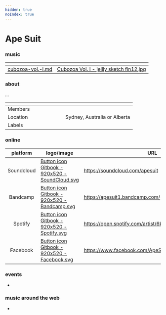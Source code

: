 ```yaml
---
hidden: true
noIndex: true
---
```


# Ape Suit

### music

<table data-card-size="large" data-view="cards"><thead><tr><th data-card-target data-type="content-ref"></th><th data-hidden data-card-cover data-type="files"></th></tr></thead><tbody><tr><td><a href="../../music/compilations/cubozoa-vol.-i.md">cubozoa-vol.-i.md</a></td><td><a href="../../.gitbook/assets/Cubozoa Vol. I - jellly sketch fin12.jpg">Cubozoa Vol. I - jellly sketch fin12.jpg</a></td></tr></tbody></table>

### about

...

<table data-header-hidden><thead><tr><th width="171" valign="top"></th><th valign="top"></th></tr></thead><tbody><tr><td valign="top">Members</td><td valign="top"></td></tr><tr><td valign="top">Location</td><td valign="top">Sydney, Australia or Alberta</td></tr><tr><td valign="top">Labels</td><td valign="top"></td></tr></tbody></table>

### online

<table data-column-title-hidden data-view="cards"><thead><tr><th align="center">platform</th><th data-hidden data-card-cover data-type="files">logo/image</th><th data-hidden data-card-target data-type="content-ref">URL</th></tr></thead><tbody><tr><td align="center">Soundcloud</td><td><a href="../../.gitbook/assets/Button icon Gitbook - 920x520 - SoundCloud.svg">Button icon Gitbook - 920x520 - SoundCloud.svg</a></td><td><a href="https://soundcloud.com/apesuit">https://soundcloud.com/apesuit</a></td></tr><tr><td align="center">Bandcamp</td><td><a href="../../.gitbook/assets/Button icon Gitbook - 920x520 - Bandcamp.svg">Button icon Gitbook - 920x520 - Bandcamp.svg</a></td><td><a href="https://apesuit1.bandcamp.com/">https://apesuit1.bandcamp.com/</a></td></tr><tr><td align="center">Spotify</td><td><a href="../../.gitbook/assets/Button icon Gitbook - 920x520 - Spotify.svg">Button icon Gitbook - 920x520 - Spotify.svg</a></td><td><a href="https://open.spotify.com/artist/6kiXpyEqFD9Ozhq0zRihH9">https://open.spotify.com/artist/6kiXpyEqFD9Ozhq0zRihH9</a></td></tr><tr><td align="center">Facebook</td><td><a href="../../.gitbook/assets/Button icon Gitbook - 920x520 - Facebook.svg">Button icon Gitbook - 920x520 - Facebook.svg</a></td><td><a href="https://www.facebook.com/ApeSuit1/">https://www.facebook.com/ApeSuit1/</a></td></tr></tbody></table>

### events

*

### music around the web

*
